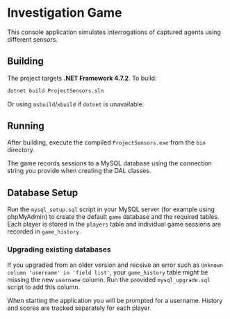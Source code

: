 # Investigation Game

This console application simulates interrogations of captured agents using different sensors.

## Building

The project targets **.NET Framework 4.7.2**. To build:

```sh
dotnet build ProjectSensors.sln
```

Or using `msbuild`/`xbuild` if `dotnet` is unavailable.

## Running

After building, execute the compiled `ProjectSensors.exe` from the `bin` directory.

The game records sessions to a MySQL database using the connection string you provide when creating the DAL classes.

## Database Setup

Run the `mysql_setup.sql` script in your MySQL server (for example using phpMyAdmin) to create the default `game` database and the required tables. Each player is stored in the `players` table and individual game sessions are recorded in `game_history`.

### Upgrading existing databases

If you upgraded from an older version and receive an error such as `Unknown column 'username' in 'field list'`, your `game_history` table might be missing the new `username` column. Run the provided `mysql_upgrade.sql` script to add this column.

When starting the application you will be prompted for a username. History and scores are tracked separately for each player.
